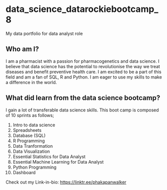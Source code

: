 # data_science_datarockiebootcamp_8
My data portfolio for data analyst role

## Who am I?
I am a pharmacist with a passion for pharmacogenetics and data science. I believe that data science has the potential to revolutionise the way we treat diseases and benefit preventive health care. I am excited to be a part of this field and am a fan of SQL, R and Python. I am eager to use my skills to make a difference in the world.

## What did learn from the data science bootcamp?

I gain a lot of transferable data science skills. This boot camp is composed of 10 sprints as follows;

1. Intro to data science
2. Spreadsheets
3. Database (SQL)
4. R Programming
5. Data Tranformation 
6. Data Visualization
7. Essential Statistics for Data Analyst
8. Essential Machine Learning for Data Analyst
9. Python Programming
10. Dashboard

Check out my Link-in-bio: https://linktr.ee/phakapanwalker
